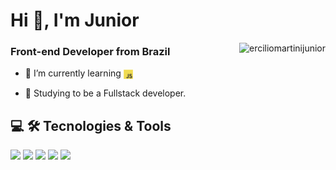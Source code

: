 <h1>Hi 👋, I'm Junior</h1>

<p><img align="right" src="https://github-readme-stats.vercel.app/api/top-langs?username=erciliomartinijunior&show_icons=true&bg_color=ffffff&locale=en&layout=compact" alt="erciliomartinijunior" /></p>

<h3>Front-end Developer from Brazil</h3>

- 🌱 I’m currently learning <img align="center" src="https://raw.githubusercontent.com/devicons/devicon/master/icons/javascript/javascript-original.svg" alt="javascript" width="15" height="15"/>

- 🚀 Studying to be a Fullstack developer.

<h2> 💻 🛠️ Tecnologies & Tools </h2>
<p align="left" float:"left">
<img src="https://img.shields.io/badge/JavaScript-F7DF1E?style=for-the-badge&logo=javascript&logoColor=black"/>
<img src="https://img.shields.io/badge/HTML5-E34F26?style=for-the-badge&logo=html5&logoColor=white"/>
<img src="https://img.shields.io/badge/CSS3-1572B6?style=for-the-badge&logo=css3&logoColor=white"/>
<img src="https://img.shields.io/badge/GIT-E44C30?style=for-the-badge&logo=git&logoColor=white"/>
<img src="https://img.shields.io/badge/GitHub-100000?style=for-the-badge&logo=github&logoColor=white"/>
</p>



